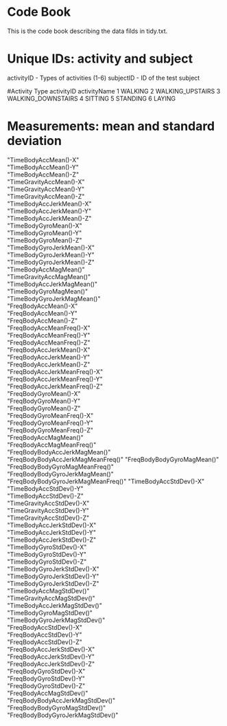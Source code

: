 # Code Book

This is the code book describing the data filds in tidy.txt.

# Unique IDs: activity and subject
activityID - Types of activities (1-6)
subjectID - ID of the test subject

#Activity Type
activityID  activityName
	1	        WALKING
	2	        WALKING_UPSTAIRS
	3	        WALKING_DOWNSTAIRS
	4	        SITTING
	5	        STANDING
	6	        LAYING


# Measurements: mean and standard deviation                  
"TimeBodyAccMean()-X"               
"TimeBodyAccMean()-Y"              
"TimeBodyAccMean()-Z"               
"TimeGravityAccMean()-X"           
"TimeGravityAccMean()-Y"            
"TimeGravityAccMean()-Z"           
"TimeBodyAccJerkMean()-X"           
"TimeBodyAccJerkMean()-Y"          
"TimeBodyAccJerkMean()-Z"           
"TimeBodyGyroMean()-X"             
"TimeBodyGyroMean()-Y"              
"TimeBodyGyroMean()-Z"             
"TimeBodyGyroJerkMean()-X"          
"TimeBodyGyroJerkMean()-Y"         
"TimeBodyGyroJerkMean()-Z"          
"TimeBodyAccMagMean()"             
"TimeGravityAccMagMean()"           
"TimeBodyAccJerkMagMean()"         
"TimeBodyGyroMagMean()"             
"TimeBodyGyroJerkMagMean()"        
"FreqBodyAccMean()-X"               
"FreqBodyAccMean()-Y"              
"FreqBodyAccMean()-Z"               
"FreqBodyAccMeanFreq()-X"          
"FreqBodyAccMeanFreq()-Y"           
"FreqBodyAccMeanFreq()-Z"          
"FreqBodyAccJerkMean()-X"           
"FreqBodyAccJerkMean()-Y"          
"FreqBodyAccJerkMean()-Z"           
"FreqBodyAccJerkMeanFreq()-X"      
"FreqBodyAccJerkMeanFreq()-Y"       
"FreqBodyAccJerkMeanFreq()-Z"      
"FreqBodyGyroMean()-X"              
"FreqBodyGyroMean()-Y"             
"FreqBodyGyroMean()-Z"              
"FreqBodyGyroMeanFreq()-X"         
"FreqBodyGyroMeanFreq()-Y"          
"FreqBodyGyroMeanFreq()-Z"         
"FreqBodyAccMagMean()"              
"FreqBodyAccMagMeanFreq()"         
"FreqBodyBodyAccJerkMagMean()"      
"FreqBodyBodyAccJerkMagMeanFreq()" 
"FreqBodyBodyGyroMagMean()"         
"FreqBodyBodyGyroMagMeanFreq()"    
"FreqBodyBodyGyroJerkMagMean()"     
"FreqBodyBodyGyroJerkMagMeanFreq()"
"TimeBodyAccStdDev()-X"             
"TimeBodyAccStdDev()-Y"            
"TimeBodyAccStdDev()-Z"             
"TimeGravityAccStdDev()-X"         
"TimeGravityAccStdDev()-Y"          
"TimeGravityAccStdDev()-Z"         
"TimeBodyAccJerkStdDev()-X"         
"TimeBodyAccJerkStdDev()-Y"        
"TimeBodyAccJerkStdDev()-Z"         
"TimeBodyGyroStdDev()-X"           
"TimeBodyGyroStdDev()-Y"            
"TimeBodyGyroStdDev()-Z"           
"TimeBodyGyroJerkStdDev()-X"        
"TimeBodyGyroJerkStdDev()-Y"       
"TimeBodyGyroJerkStdDev()-Z"        
"TimeBodyAccMagStdDev()"           
"TimeGravityAccMagStdDev()"         
"TimeBodyAccJerkMagStdDev()"       
"TimeBodyGyroMagStdDev()"           
"TimeBodyGyroJerkMagStdDev()"      
"FreqBodyAccStdDev()-X"             
"FreqBodyAccStdDev()-Y"            
"FreqBodyAccStdDev()-Z"             
"FreqBodyAccJerkStdDev()-X"        
"FreqBodyAccJerkStdDev()-Y"         
"FreqBodyAccJerkStdDev()-Z"        
"FreqBodyGyroStdDev()-X"            
"FreqBodyGyroStdDev()-Y"           
"FreqBodyGyroStdDev()-Z"            
"FreqBodyAccMagStdDev()"           
"FreqBodyBodyAccJerkMagStdDev()"    
"FreqBodyBodyGyroMagStdDev()"      
"FreqBodyBodyGyroJerkMagStdDev()"  
